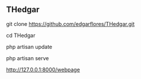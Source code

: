 THedgar
----

git clone https://github.com/edgarflores/THedgar.git

cd THedgar 

php artisan update

php artisan serve

http://127.0.0.1:8000/webpage